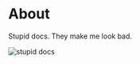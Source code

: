 # About

Stupid docs. They make me look bad.

![stupid docs](https://i.pinimg.com/736x/e1/fd/21/e1fd2151b3ca2e73996ea914cbb6484a.jpg)
